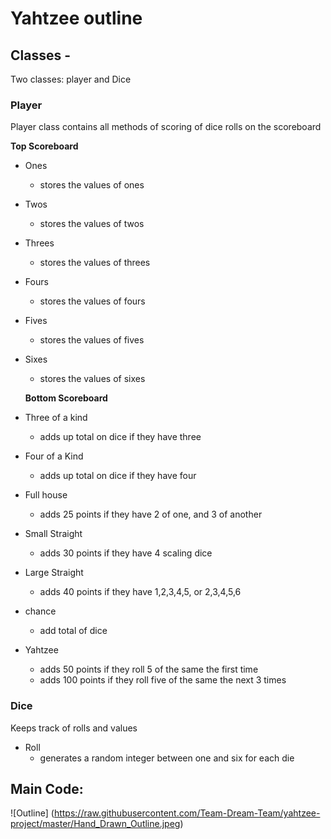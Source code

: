 # Yahtzee outline

## Classes -
Two classes: player and Dice
### Player
Player class contains all methods of scoring of dice rolls on the scoreboard   
   
   **Top Scoreboard**
* Ones
	* stores the values of ones
* Twos
	* stores the values of twos
* Threes
	* stores the values of threes
* Fours
	* stores the values of fours
* Fives
	* stores the values of fives
* Sixes
	* stores the values of sixes
   
   **Bottom Scoreboard**
* Three of a kind
	* adds up total on dice if they have three
* Four of a Kind
	* adds up total on dice if they have four
* Full house
	* adds 25 points if they have 2 of one, and 3 of another
* Small Straight
	* adds 30 points if they have 4 scaling dice
* Large Straight
	* adds 40 points if they have 1,2,3,4,5, or 2,3,4,5,6
* chance
	* add total of dice
* Yahtzee
	* adds 50 points if they roll 5 of the same the first time
	* adds 100 points if they roll five of the same the next 3 times
### Dice
Keeps track of rolls and values
* Roll
	* generates a random integer between one and six for each die

## Main Code:
![Outline] (https://raw.githubusercontent.com/Team-Dream-Team/yahtzee-project/master/Hand_Drawn_Outline.jpeg)
